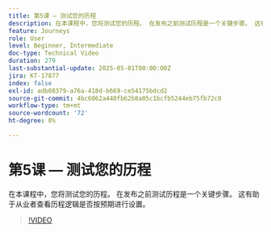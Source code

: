 ```yaml
---
title: 第5课 — 测试您的历程
description: 在本课程中，您将测试您的历程。 在发布之前测试历程是一个关键步骤。 这有助于从业者查看历程逻辑是否按预期进行设置。
feature: Journeys
role: User
level: Beginner, Intermediate
doc-type: Technical Video
duration: 279
last-substantial-update: 2025-05-01T00:00:00Z
jira: KT-17877
index: false
exl-id: adb08379-a76a-418d-b669-ce54175bdcd2
source-git-commit: 4bc6062a440fb62b8a05c1bcfb5244eb75fb72c8
workflow-type: tm+mt
source-wordcount: '72'
ht-degree: 0%

---
```


# 第5课 — 测试您的历程

在本课程中，您将测试您的历程。 在发布之前测试历程是一个关键步骤。 这有助于从业者查看历程逻辑是否按预期进行设置。

>[!VIDEO](https://video.tv.adobe.com/v/3457930/?learn=on&enablevpops)
